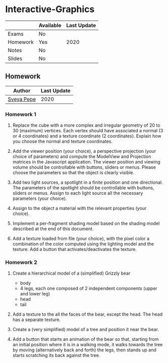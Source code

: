 # Interactive-Graphics 

|   | Available | Last Update |
| ------------- | ------------- | ------------ |
| Exams | No |
| Homework  | Yes  | 2020 |
| Notes  | No  | | |
| Slides | No | | |

## Homework

| Author |  Last Update | 
|--------| ------------ | 
| [Sveva Pepe](https://github.com/pepes97) | 2020 | 

### Homework 1

1. Replace the cube with a more complex and irregular geometry of 20 to 30 (maximum) vertices.
Each vertex should have associated a normal (3 or 4 coordinates) and a texture coordinate (2
coordinates). Explain how you choose the normal and texture coordinates.

2. Add the viewer position (your choice), a perspective projection (your choice of parameters) and
compute the ModelView and Projection matrices in the Javascript application. The viewer position
and viewing volume should be controllable with buttons, sliders or menus. Please choose the
parameters so that the object is clearly visible.

3. Add two light sources, a spotlight in a finite position and one directional. The parameters of the
spotlight should be controllable with buttons, sliders or menus. Assign to each light source all the
necessary parameters (your choice).

4. Assign to the object a material with the relevant properties (your choice).

5. Implement a per-fragment shading model based on the shading model described at the end of this
document.

6. Add a texture loaded from file (your choice), with the pixel color a combination of the color
computed using the lighting model and the texture. Add a button that activates/deactivates the
texture.


### Homework 2

1. Create a hierarchical model of a (simplified) Grizzly bear
    + body
    + 4 legs, each one composed of 2 independent components (upper and lower leg)
    + head
    + tail
    
2. Add a texture to the all the faces of the bear, except the head. The head has a separate texture.

3. Create a (very simplified) model of a tree and position it near the bear.

4. Add a button that starts an animation of the bear so that, starting from an initial position where it
is in a walking mode, it walks towards the tree by moving (alternatively back and forth) the legs,
then stands up and starts scratching its back against the tree.
